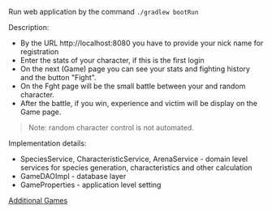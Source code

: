 Run web application by the command `./gradlew bootRun`
 
Description: 
* By the URL http://localhost:8080 you have to provide your nick name for registration
* Enter the stats of your character, if this is the first login
* On the next (Game) page you can see your stats and fighting history and the button "Fight". 
* On the Fght page will be the small battle between your and random character. 
* After the battle, if you win, experience and victim will be display on the Game page.  


> Note: random character control is not automated. 


Implementation details:
* SpeciesService, CharacteristicService, ArenaService - domain level services for species generation, characteristics and other calculation  
* GameDAOImpl - database layer
* GameProperties - application level setting 

[Additional Games](ttps://ngsandbox.github.io/2048)